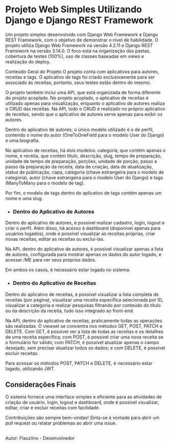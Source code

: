 # Projeto Web Simples Utilizando Django e Django REST Framework
Um projeto simples desenvolvido com Django Web Framework e Django REST Framework, com o objetivo de demonstrar o nível de habilidade. O projeto utiliza Django Web Framework na versão 4.2.11 e Django REST Framework na versão 3.14.0. O foco está na organização das pastas, cobertura de testes (100%), uso de classes baseadas em views e realização do deploy.

Conteúdo Geral do Projeto
O projeto conta com aplicativos para autores, receitas e tags. O aplicativo de tags foi criado exclusivamente para ser associado às receitas, portanto, seus testes estão dentro do mesmo.

O projeto também inclui uma API, que está organizada de forma diferente do projeto acoplado. No projeto acoplado, o aplicativo de receitas é utilizado apenas para visualização, enquanto o aplicativo de autores realiza o CRUD das receitas. Na API, todo o CRUD é realizado no próprio aplicativo de receitas, sendo que o aplicativo de autores serve apenas para exibir os autores.

Dentro do aplicativo de autores, o único modelo utilizado é o de perfil, contendo o nome do autor (OneToOneField para o modelo User do Django) e uma biografia.

No aplicativo de receitas, há dois modelos: categoria, que contém apenas o nome, e receita, que contém título, descrição, slug, tempo de preparação, unidade de tempo de preparação, porções, unidade de porção, passo a passo da preparação da receita, data de criação, data de atualização, status de publicação, capa, categoria (chave estrangeira para o modelo de categoria), autor (chave estrangeira para o modelo User do Django) e tags (ManyToMany para o modelo de tag).

Por fim, o modelo de tags dentro do aplicativo de tags contém apenas um nome e uma slug.

+ ### Dentro do Aplicativo de Autores
Dentro do aplicativo de autores, é possível realizar cadastro, login, logout e criar o perfil. Além disso, há acesso à dashboard (disponível apenas para usuários logados), onde é possível visualizar as receitas próprias, criar novas receitas, editar as receitas ou excluí-las.

Na API, dentro do aplicativo de autores, é possível visualizar apenas a lista de autores, configurada para mostrar apenas os dados do autor logado, e acessar /ME para ver seus próprios dados.

Em ambos os casos, é necessário estar logado no sistema.

+ ### Dentro do Aplicativo de Receitas
Dentro do aplicativo de receitas, é possível visualizar a lista completa de receitas (por página), visualizar uma receita específica selecionada por ID, visualizar a categoria e realizar pesquisas filtrando por conteúdo do título ou da descrição da receita, tudo isso integrado ao front-end.

Na API, dentro do aplicativo de receitas, praticamente todas as operações são realizadas. O viewset se concentra nos métodos GET, POST, PATCH e DELETE. Com GET, é possível ver a lista de todas as receitas e os detalhes de uma receita específica; com POST, é possível criar uma nova receita se o formulário for válido; com PATCH, é possível atualizar apenas o campo desejado, sem precisar atualizar todos os dados; e com DELETE, é possível excluir receitas.

Para acessar os métodos POST, PATCH e DELETE, é necessário estar logado, utilizando JWT.

## Considerações Finais
O sistema fornece uma interface simples e eficiente para as atividades de criação de usuário, login, logout e dashboard, onde é possível visualizar, editar, criar e excluir receitas com facilidade.

Contribuições são sempre bem-vindas! Sinta-se à vontade para abrir um pull request ou relatar problemas ao abrir uma issue.
##
Autor: Flauziino - Desenvolvedor

